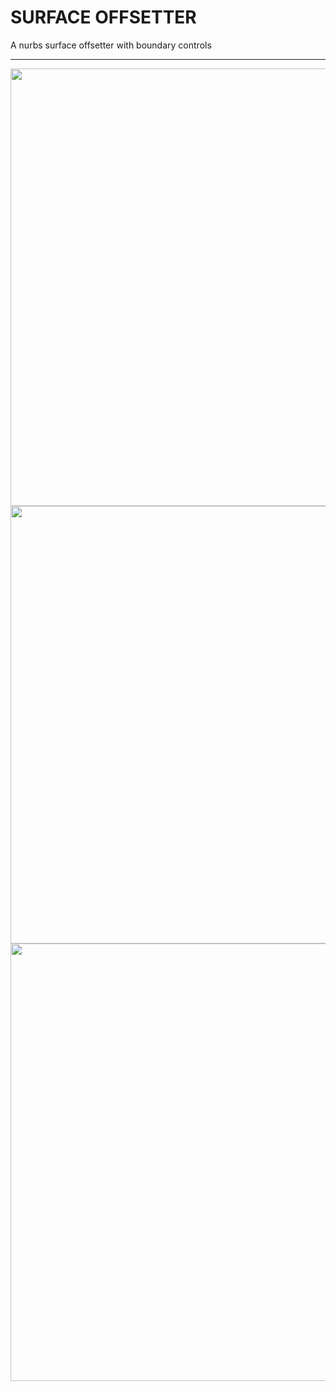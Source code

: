 # SURFACE OFFSETTER

A nurbs surface offsetter with boundary controls

---
<img src="https://user-images.githubusercontent.com/6398561/217711302-7a46bb1a-fc06-466e-a8d1-c2912050d558.JPG" width="700"> </br>
<img src="https://user-images.githubusercontent.com/6398561/217711319-6804244b-1f5b-4dd8-abaa-06005691e596.JPG" width="700"> </br>
<img src="https://user-images.githubusercontent.com/6398561/217711326-a228b3f9-963e-4dc2-87a8-c3089c1ad642.JPG" width="700"> </br>

